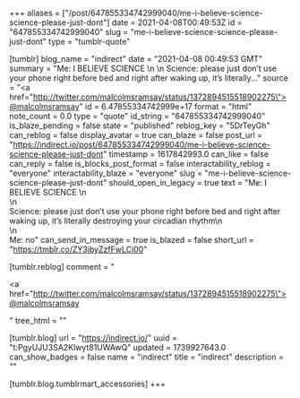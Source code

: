 +++
aliases = ["/post/647855334742999040/me-i-believe-science-science-please-just-dont"]
date = 2021-04-08T00:49:53Z
id = "647855334742999040"
slug = "me-i-believe-science-science-please-just-dont"
type = "tumblr-quote"

[tumblr]
blog_name = "indirect"
date = "2021-04-08 00:49:53 GMT"
summary = "Me: I BELIEVE SCIENCE \n \n Science: please just don’t use your phone right before bed and right after waking up, it’s literally..."
source = "<a href=\"http://twitter.com/malcolmsramsay/status/1372894515518902275\">@malcolmsramsay</a>"
id = 6.47855334742999e+17
format = "html"
note_count = 0.0
type = "quote"
id_string = "647855334742999040"
is_blaze_pending = false
state = "published"
reblog_key = "5DrTeyGh"
can_reblog = false
display_avatar = true
can_blaze = false
post_url = "https://indirect.io/post/647855334742999040/me-i-believe-science-science-please-just-dont"
timestamp = 1617842993.0
can_like = false
can_reply = false
is_blocks_post_format = false
interactability_reblog = "everyone"
interactability_blaze = "everyone"
slug = "me-i-believe-science-science-please-just-dont"
should_open_in_legacy = true
text = "Me: I BELIEVE SCIENCE \n<br/>\n<br/>Science: please just don’t use your phone right before bed and right after waking up, it’s literally destroying your circadian rhythm\n<br/>\n<br/>Me: no"
can_send_in_message = true
is_blazed = false
short_url = "https://tmblr.co/ZY3jbyZzfFwLCi00"

[tumblr.reblog]
comment = "<p><a href=\"http://twitter.com/malcolmsramsay/status/1372894515518902275\">@malcolmsramsay</a></p>"
tree_html = ""

[tumblr.blog]
url = "https://indirect.io/"
uuid = "t:PgyUJU3SA2Klwyt81UWAwQ"
updated = 1739927643.0
can_show_badges = false
name = "indirect"
title = "indirect"
description = ""

[tumblr.blog.tumblrmart_accessories]
+++
